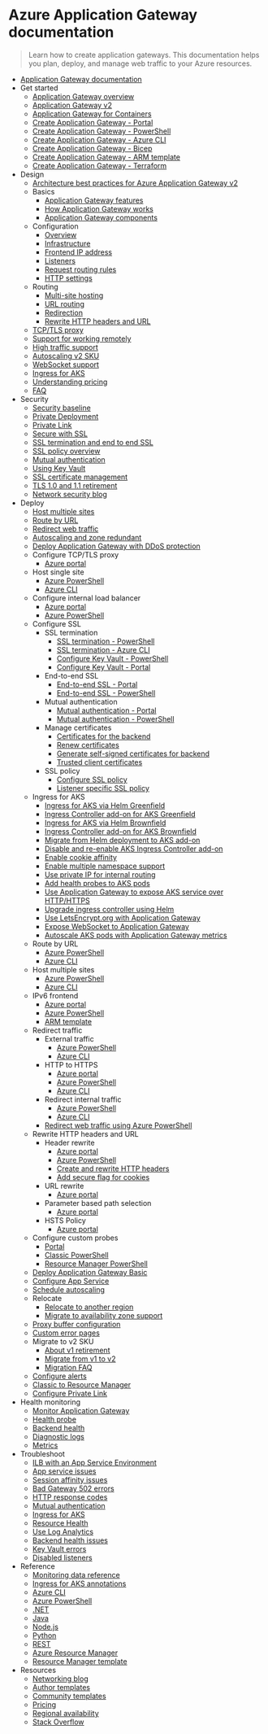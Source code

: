 # Azure Application Gateway documentation
> Learn how to create application gateways. This documentation helps you plan, deploy, and manage web traffic to your Azure resources.
  - [Application Gateway documentation](https://learn.microsoft.com/en-us/azure/application-gateway/)
  - Get started
    - [Application Gateway overview](https://learn.microsoft.com/en-us/azure/application-gateway/overview)
    - [Application Gateway v2](https://learn.microsoft.com/en-us/azure/application-gateway/overview-v2)
    - [Application Gateway for Containers](https://learn.microsoft.com/en-us/azure/application-gateway/for-containers/overview)
    - [Create Application Gateway - Portal](https://learn.microsoft.com/en-us/azure/application-gateway/quick-create-portal)
    - [Create Application Gateway - PowerShell](https://learn.microsoft.com/en-us/azure/application-gateway/quick-create-powershell)
    - [Create Application Gateway - Azure CLI](https://learn.microsoft.com/en-us/azure/application-gateway/quick-create-cli)
    - [Create Application Gateway - Bicep](https://learn.microsoft.com/en-us/azure/application-gateway/quick-create-bicep)
    - [Create Application Gateway - ARM template](https://learn.microsoft.com/en-us/azure/application-gateway/quick-create-template)
    - [Create Application Gateway - Terraform](https://learn.microsoft.com/en-us/azure/application-gateway/quick-create-terraform)
  - Design
    - [Architecture best practices for Azure Application Gateway v2](https://learn.microsoft.com/azure/architecture/framework/services/networking/azure-application-gateway?toc=/azure/application-gateway/toc.json&bc=/azure/application-gateway/breadcrumb/toc.json)
    - Basics
      - [Application Gateway features](https://learn.microsoft.com/en-us/azure/application-gateway/features)
      - [How Application Gateway works](https://learn.microsoft.com/en-us/azure/application-gateway/how-application-gateway-works)
      - [Application Gateway components](https://learn.microsoft.com/en-us/azure/application-gateway/application-gateway-components)
    - Configuration
      - [Overview](https://learn.microsoft.com/en-us/azure/application-gateway/configuration-overview)
      - [Infrastructure](https://learn.microsoft.com/en-us/azure/application-gateway/configuration-infrastructure)
      - [Frontend IP address](https://learn.microsoft.com/en-us/azure/application-gateway/configuration-frontend-ip)
      - [Listeners](https://learn.microsoft.com/en-us/azure/application-gateway/configuration-listeners)
      - [Request routing rules](https://learn.microsoft.com/en-us/azure/application-gateway/configuration-request-routing-rules)
      - [HTTP settings](https://learn.microsoft.com/en-us/azure/application-gateway/configuration-http-settings)
    - Routing
      - [Multi-site hosting](https://learn.microsoft.com/en-us/azure/application-gateway/multiple-site-overview)
      - [URL routing](https://learn.microsoft.com/en-us/azure/application-gateway/url-route-overview)
      - [Redirection](https://learn.microsoft.com/en-us/azure/application-gateway/redirect-overview)
      - [Rewrite HTTP headers and URL](https://learn.microsoft.com/en-us/azure/application-gateway/rewrite-http-headers-url)
    - [TCP/TLS proxy](https://learn.microsoft.com/en-us/azure/application-gateway/tcp-tls-proxy-overview)
    - [Support for working remotely](https://learn.microsoft.com/en-us/azure/networking/working-remotely-support?toc=%2fazure%2fapplication-gateway%2ftoc.json)
    - [High traffic support](https://learn.microsoft.com/en-us/azure/application-gateway/high-traffic-support)
    - [Autoscaling v2 SKU](https://learn.microsoft.com/en-us/azure/application-gateway/application-gateway-autoscaling-zone-redundant)
    - [WebSocket support](https://learn.microsoft.com/en-us/azure/application-gateway/application-gateway-websocket)
    - [Ingress for AKS](https://learn.microsoft.com/en-us/azure/application-gateway/ingress-controller-overview)
    - [Understanding pricing](https://learn.microsoft.com/en-us/azure/application-gateway/understanding-pricing)
    - [FAQ](https://learn.microsoft.com/en-us/azure/application-gateway/application-gateway-faq.yml)
  - Security
    - [Security baseline](https://learn.microsoft.com/security/benchmark/azure/baselines/application-gateway-security-baseline?toc=/azure/application-gateway/toc.json)
    - [Private Deployment](https://learn.microsoft.com/en-us/azure/application-gateway/application-gateway-private-deployment)
    - [Private Link](https://learn.microsoft.com/en-us/azure/application-gateway/private-link)
    - [Secure with SSL](https://learn.microsoft.com/en-us/azure/application-gateway/create-ssl-portal)
    - [SSL termination and end to end SSL](https://learn.microsoft.com/en-us/azure/application-gateway/ssl-overview)
    - [SSL policy overview](https://learn.microsoft.com/en-us/azure/application-gateway/application-gateway-ssl-policy-overview)
    - [Mutual authentication](https://learn.microsoft.com/en-us/azure/application-gateway/mutual-authentication-overview)
    - [Using Key Vault](https://learn.microsoft.com/en-us/azure/application-gateway/key-vault-certs)
    - [SSL certificate management](https://learn.microsoft.com/en-us/azure/application-gateway/ssl-certificate-management)
    - [TLS 1.0 and 1.1 retirement](https://learn.microsoft.com/en-us/azure/application-gateway/application-gateway-tls-version-retirement)
    - [Network security blog](https://techcommunity.microsoft.com/category/azure-network-security/blog/azurenetworksecurityblog)
  - Deploy
    - [Host multiple sites](https://learn.microsoft.com/en-us/azure/application-gateway/create-multiple-sites-portal)
    - [Route by URL](https://learn.microsoft.com/en-us/azure/application-gateway/create-url-route-portal)
    - [Redirect web traffic](https://learn.microsoft.com/en-us/azure/application-gateway/tutorial-url-redirect-cli)
    - [Autoscaling and zone redundant](https://learn.microsoft.com/en-us/azure/application-gateway/tutorial-autoscale-ps)
    - [Deploy Application Gateway with DDoS protection](https://learn.microsoft.com/en-us/azure/application-gateway/tutorial-protect-application-gateway)
    - Configure TCP/TLS proxy
      - [Azure portal](https://learn.microsoft.com/en-us/azure/application-gateway/how-to-tcp-tls-proxy)
    - Host single site
      - [Azure PowerShell](https://learn.microsoft.com/en-us/azure/application-gateway/tutorial-manage-web-traffic-powershell)
      - [Azure CLI](https://learn.microsoft.com/en-us/azure/application-gateway/tutorial-manage-web-traffic-cli)
    - Configure internal load balancer
      - [Azure portal](https://learn.microsoft.com/en-us/azure/application-gateway/configure-application-gateway-with-private-frontend-ip)
      - [Azure PowerShell](https://learn.microsoft.com/en-us/azure/application-gateway/application-gateway-ilb-arm)
    - Configure SSL
      - SSL termination
        - [SSL termination - PowerShell](https://learn.microsoft.com/en-us/azure/application-gateway/tutorial-ssl-powershell)
        - [SSL termination - Azure CLI](https://learn.microsoft.com/en-us/azure/application-gateway/tutorial-ssl-cli)
        - [Configure Key Vault - PowerShell](https://learn.microsoft.com/en-us/azure/application-gateway/configure-keyvault-ps)
        - [Configure Key Vault - Portal](https://learn.microsoft.com/en-us/azure/application-gateway/configure-key-vault-portal)
      - End-to-end SSL
        - [End-to-end SSL - Portal](https://learn.microsoft.com/en-us/azure/application-gateway/end-to-end-ssl-portal)
        - [End-to-end SSL - PowerShell](https://learn.microsoft.com/en-us/azure/application-gateway/application-gateway-end-to-end-ssl-powershell)
      - Mutual authentication
        - [Mutual authentication - Portal](https://learn.microsoft.com/en-us/azure/application-gateway/mutual-authentication-portal)
        - [Mutual authentication - PowerShell](https://learn.microsoft.com/en-us/azure/application-gateway/mutual-authentication-powershell)
      - Manage certificates
        - [Certificates for the backend](https://learn.microsoft.com/en-us/azure/application-gateway/certificates-for-backend-authentication)
        - [Renew certificates](https://learn.microsoft.com/en-us/azure/application-gateway/renew-certificates)
        - [Generate self-signed certificates for backend](https://learn.microsoft.com/en-us/azure/application-gateway/self-signed-certificates)
        - [Trusted client certificates](https://learn.microsoft.com/en-us/azure/application-gateway/mutual-authentication-certificate-management)
      - SSL policy
        - [Configure SSL policy](https://learn.microsoft.com/en-us/azure/application-gateway/application-gateway-configure-ssl-policy-powershell)
        - [Listener specific SSL policy](https://learn.microsoft.com/en-us/azure/application-gateway/application-gateway-configure-listener-specific-ssl-policy)
    - Ingress for AKS
      - [Ingress for AKS via Helm Greenfield](https://learn.microsoft.com/en-us/azure/application-gateway/ingress-controller-install-new)
      - [Ingress Controller add-on for AKS Greenfield](https://learn.microsoft.com/en-us/azure/application-gateway/tutorial-ingress-controller-add-on-new)
      - [Ingress for AKS via Helm Brownfield](https://learn.microsoft.com/en-us/azure/application-gateway/ingress-controller-install-existing)
      - [Ingress Controller add-on for AKS Brownfield](https://learn.microsoft.com/en-us/azure/application-gateway/tutorial-ingress-controller-add-on-existing)
      - [Migrate from Helm deployment to AKS add-on](https://learn.microsoft.com/en-us/azure/application-gateway/ingress-controller-migration)
      - [Disable and re-enable AKS Ingress Controller add-on](https://learn.microsoft.com/en-us/azure/application-gateway/ingress-controller-disable-addon)
      - [Enable cookie affinity](https://learn.microsoft.com/en-us/azure/application-gateway/ingress-controller-cookie-affinity)
      - [Enable multiple namespace support](https://learn.microsoft.com/en-us/azure/application-gateway/ingress-controller-multiple-namespace-support)
      - [Use private IP for internal routing](https://learn.microsoft.com/en-us/azure/application-gateway/ingress-controller-private-ip)
      - [Add health probes to AKS pods](https://learn.microsoft.com/en-us/azure/application-gateway/ingress-controller-add-health-probes)
      - [Use Application Gateway to expose AKS service over HTTP/HTTPS](https://learn.microsoft.com/en-us/azure/application-gateway/ingress-controller-expose-service-over-http-https)
      - [Upgrade ingress controller using Helm](https://learn.microsoft.com/en-us/azure/application-gateway/ingress-controller-update-ingress-controller)
      - [Use LetsEncrypt.org with Application Gateway](https://learn.microsoft.com/en-us/azure/application-gateway/ingress-controller-letsencrypt-certificate-application-gateway)
      - [Expose WebSocket to Application Gateway](https://learn.microsoft.com/en-us/azure/application-gateway/ingress-controller-expose-websocket-server)
      - [Autoscale AKS pods with Application Gateway metrics](https://learn.microsoft.com/en-us/azure/application-gateway/ingress-controller-autoscale-pods)
    - Route by URL
      - [Azure PowerShell](https://learn.microsoft.com/en-us/azure/application-gateway/tutorial-url-route-powershell)
      - [Azure CLI](https://learn.microsoft.com/en-us/azure/application-gateway/tutorial-url-route-cli)
    - Host multiple sites
      - [Azure PowerShell](https://learn.microsoft.com/en-us/azure/application-gateway/tutorial-multiple-sites-powershell)
      - [Azure CLI](https://learn.microsoft.com/en-us/azure/application-gateway/tutorial-multiple-sites-cli)
    - IPv6 frontend
      - [Azure portal](https://learn.microsoft.com/en-us/azure/application-gateway/ipv6-application-gateway-portal)
      - [Azure PowerShell](https://learn.microsoft.com/en-us/azure/application-gateway/ipv6-application-gateway-powershell)
      - [ARM template](https://learn.microsoft.com/en-us/azure/application-gateway/ipv6-application-gateway-arm-template)
    - Redirect traffic
      - External traffic
        - [Azure PowerShell](https://learn.microsoft.com/en-us/azure/application-gateway/redirect-external-site-powershell)
        - [Azure CLI](https://learn.microsoft.com/en-us/azure/application-gateway/redirect-external-site-cli)
      - HTTP to HTTPS
        - [Azure portal](https://learn.microsoft.com/en-us/azure/application-gateway/redirect-http-to-https-portal)
        - [Azure PowerShell](https://learn.microsoft.com/en-us/azure/application-gateway/redirect-http-to-https-powershell)
        - [Azure CLI](https://learn.microsoft.com/en-us/azure/application-gateway/redirect-http-to-https-cli)
      - Redirect internal traffic
        - [Azure PowerShell](https://learn.microsoft.com/en-us/azure/application-gateway/redirect-internal-site-powershell)
        - [Azure CLI](https://learn.microsoft.com/en-us/azure/application-gateway/redirect-internal-site-cli)
      - [Redirect web traffic using Azure PowerShell](https://learn.microsoft.com/en-us/azure/application-gateway/tutorial-url-redirect-powershell)
    - Rewrite HTTP headers and URL
      - Header rewrite
        - [Azure portal](https://learn.microsoft.com/en-us/azure/application-gateway/rewrite-http-headers-portal)
        - [Azure PowerShell](https://learn.microsoft.com/en-us/azure/application-gateway/add-http-header-rewrite-rule-powershell)
        - [Create and rewrite HTTP headers](https://learn.microsoft.com/en-us/azure/application-gateway/tutorial-http-header-rewrite-powershell)
        - [Add secure flag for cookies](https://learn.microsoft.com/en-us/azure/application-gateway/application-gateway-secure-flag-session-affinity)
      - URL rewrite
        - [Azure portal](https://learn.microsoft.com/en-us/azure/application-gateway/rewrite-url-portal)
      - Parameter based path selection
        - [Azure portal](https://learn.microsoft.com/en-us/azure/application-gateway/parameter-based-path-selection-portal)
      - HSTS Policy
        - [Azure portal](https://learn.microsoft.com/en-us/azure/application-gateway/hsts-http-headers-portal)
    - Configure custom probes
      - [Portal](https://learn.microsoft.com/en-us/azure/application-gateway/application-gateway-create-probe-portal)
      - [Classic PowerShell](https://learn.microsoft.com/en-us/azure/application-gateway/application-gateway-create-probe-classic-ps)
      - [Resource Manager PowerShell](https://learn.microsoft.com/en-us/azure/application-gateway/application-gateway-create-probe-ps)
    - [Deploy Application Gateway Basic](https://learn.microsoft.com/en-us/azure/application-gateway/deploy-basic-portal)
    - [Configure App Service](https://learn.microsoft.com/en-us/azure/application-gateway/configure-web-app)
    - [Schedule autoscaling](https://learn.microsoft.com/en-us/azure/application-gateway/application-gateway-externally-managed-scheduled-autoscaling)
    - Relocate
      - [Relocate to another region](https://learn.microsoft.com/en-us/azure/azure-resource-manager/management/relocation/relocation-app-gateway?toc=/azure/application-gateway/toc.json)
      - [Migrate to availability zone support](https://learn.microsoft.com/en-us/azure/reliability/migrate-app-gateway-v2?toc=/azure/application-gateway/toc.json)
    - [Proxy buffer configuration](https://learn.microsoft.com/en-us/azure/application-gateway/proxy-buffers)
    - [Custom error pages](https://learn.microsoft.com/en-us/azure/application-gateway/custom-error)
    - Migrate to v2 SKU
      - [About v1 retirement](https://learn.microsoft.com/en-us/azure/application-gateway/v1-retirement)
      - [Migrate from v1 to v2](https://learn.microsoft.com/en-us/azure/application-gateway/migrate-v1-v2)
      - [Migration FAQ](https://learn.microsoft.com/en-us/azure/application-gateway/retirement-faq)
    - [Configure alerts](https://learn.microsoft.com/en-us/azure/application-gateway/configure-alerts-with-templates)
    - [Classic to Resource Manager](https://learn.microsoft.com/en-us/azure/application-gateway/classic-to-resource-manager)
    - [Configure Private Link](https://learn.microsoft.com/en-us/azure/application-gateway/private-link-configure)
  - Health monitoring
    - [Monitor Application Gateway](https://learn.microsoft.com/en-us/azure/application-gateway/monitor-application-gateway)
    - [Health probe](https://learn.microsoft.com/en-us/azure/application-gateway/application-gateway-probe-overview)
    - [Backend health](https://learn.microsoft.com/en-us/azure/application-gateway/application-gateway-backend-health)
    - [Diagnostic logs](https://learn.microsoft.com/en-us/azure/application-gateway/application-gateway-diagnostics)
    - [Metrics](https://learn.microsoft.com/en-us/azure/application-gateway/application-gateway-metrics)
  - Troubleshoot
    - [ILB with an App Service Environment](https://learn.microsoft.com/en-us/azure/application-gateway/create-gateway-internal-load-balancer-app-service-environment)
    - [App service issues](https://learn.microsoft.com/en-us/azure/application-gateway/troubleshoot-app-service-redirection-app-service-url)
    - [Session affinity issues](https://learn.microsoft.com/en-us/azure/application-gateway/how-to-troubleshoot-application-gateway-session-affinity-issues)
    - [Bad Gateway 502 errors](https://learn.microsoft.com/en-us/azure/application-gateway/application-gateway-troubleshooting-502)
    - [HTTP response codes](https://learn.microsoft.com/en-us/azure/application-gateway/http-response-codes)
    - [Mutual authentication](https://learn.microsoft.com/en-us/azure/application-gateway/mutual-authentication-troubleshooting)
    - [Ingress for AKS](https://learn.microsoft.com/en-us/azure/application-gateway/ingress-controller-troubleshoot)
    - [Resource Health](https://learn.microsoft.com/en-us/azure/application-gateway/resource-health-overview)
    - [Use Log Analytics](https://learn.microsoft.com/en-us/azure/application-gateway/log-analytics)
    - [Backend health issues](https://learn.microsoft.com/en-us/azure/application-gateway/application-gateway-backend-health-troubleshooting)
    - [Key Vault errors](https://learn.microsoft.com/en-us/azure/application-gateway/application-gateway-key-vault-common-errors)
    - [Disabled listeners](https://learn.microsoft.com/en-us/azure/application-gateway/disabled-listeners)
  - Reference
    - [Monitoring data reference](https://learn.microsoft.com/en-us/azure/application-gateway/monitor-application-gateway-reference)
    - [Ingress for AKS annotations](https://learn.microsoft.com/en-us/azure/application-gateway/ingress-controller-annotations)
    - [Azure CLI](https://learn.microsoft.com/cli/azure/network/application-gateway)
    - [Azure PowerShell](https://learn.microsoft.com/powershell/azure/)
    - [.NET](https://learn.microsoft.com/dotnet/api/)
    - [Java](https://learn.microsoft.com/java/api/)
    - [Node.js](https://azure.microsoft.com/develop/nodejs/)
    - [Python](https://azure.microsoft.com/develop/python/)
    - [REST](https://learn.microsoft.com/rest/api/application-gateway/application-gateways)
    - [Azure Resource Manager](https://learn.microsoft.com/en-us/azure/azure-resource-manager/management/overview)
    - [Resource Manager template](https://learn.microsoft.com/azure/templates/microsoft.network/applicationgateways)
  - Resources
    - [Networking blog](https://techcommunity.microsoft.com/category/azure/blog/azurenetworkingblog)
    - [Author templates](https://learn.microsoft.com/en-us/azure/azure-resource-manager/templates/syntax)
    - [Community templates](https://azure.microsoft.com/resources/templates/)
    - [Pricing](https://azure.microsoft.com/pricing/details/application-gateway/)
    - [Regional availability](https://azure.microsoft.com/global-infrastructure/services/)
    - [Stack Overflow](https://stackoverflow.com/questions/tagged/azure-application-gateway)
